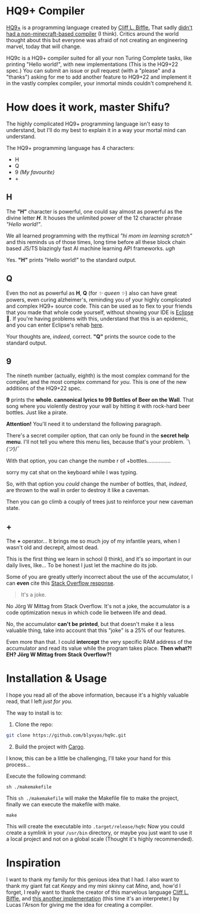 # HQ9+ Compiler

[HQ9+](https://esolangs.org/wiki/HQ9%2B) is a programming language created by [Cliff L. Biffle.](https://cliffle.com/) That sadly [didn't had a non-minecraft-based compiler](https://www.spigotmc.org/resources/hq9-compiler.38783/) (I think). Critics around the world thought about this but everyone was afraid of not creating an engineering marvel, today that will change.

HQ9c is a HQ9+ compiler suited for all your non Turing Complete tasks, like printing "Hello world!", with new implementations (This is the HQ9+22 spec.) You can submit an issue or pull request (with a "please" and a "thanks") asking for me to add another feature to HQ9+22 and implement it in the vastly complex compiler, your inmortal minds couldn't comprehend it.

# How does it work, master Shifu?

The highly complicated HQ9+ programming language isn't easy to understand, but I'll do my best to explain it in a way your mortal mind can understand.

The HQ9+ programming language has 4 characters:

* H
* Q
* 9 *(My favourite)*
* \+

## H

The **"H"** character is powerful, one could say almost as powerful as the divine letter ***H***. It houses the unlimited power of the 12 character phrase *"Hello world!"*.

We all learned programming with the mythical *"hi mom im learning scratch"* and this reminds us of those times, long time before all these block chain based JS/TS blazingly fast AI machine learning API frameworks. *ugh*

Yes. **"H"** prints "Hello world!" to the standard output.

## Q

Even tho not as powerful as **H**, **Q** (for *✨ queen ✨*) also can have great powers, even curing alzheimer's, reminding you of your highly complicated and complex HQ9+ source code. This can be used as to flex to your friends that you made that whole code yourself, without showing your IDE is [Eclipse](https://code.visualstudio.com/) 🤮. If you're having problems with this, understand that this is an epidemic, and you can enter Eclipse's rehab [here](https://code.visualstudio.com/).

Your thoughts are, *indeed*, correct. **"Q"** prints the source code to the standard output.

## 9

The nineth number (actually, eighth) is the most complex command for the compiler, and the most complex command for *you*. This is one of the new additions of the HQ9+22 spec.

**9** prints the **whole. cannonical lyrics to 99 Bottles of Beer on the Wall**. That song where you violently destroy your wall by hitting it with rock-hard beer bottles. Just like a pirate.

**Attention!** You'll need it to understand the following paragraph.

There's a secret compiler option, that can only be found in the **secret help menu**. I'll not tell you where this menu lies, because that's your problem. ¯\\_(ツ)_/¯

With that option, you can change the numbe
r of +bottles................

sorry my cat shat on the keyboard while I was typing.

So, with that option you *could* change the number of bottles, that, *indeed*, are thrown to the wall in order to destroy it like a caveman.

Then you can go climb a couply of trees just to reinforce your new caveman state.


## +

The **+** operator... It brings me so much joy of my infantile years, when I wasn't old and decrepit, almost dead.

This is the first thing we learn in school (I think), and it's so important in our daily lives, like... To be honest I just let the machine do its job.

Some of you are greatly utterly incorrect about the use of the accumulator, I can **even** cite this [Stack Overflow response](https://stackoverflow.com/a/2766750).

> It's a joke.

No Jörg W Mittag from Stack Overflow. It's not a joke, the accumulator is a code optimization nexus in which code lie between life and dead.

No, the accumulator **can't be printed**, but that doesn't make it a less valuable thing, take into account that this "joke" is a 25% of our features.

Even more than that. I could **intercept** the very specific RAM address of the accumulator and read its value while the program takes place. **Then what?! EH? Jörg W Mittag from Stack Overflow?!**

# Installation & Usage

I hope you read all of the above information, because it's a highly valuable read, that I left *just for you.*

The way to install is to:

1. Clone the repo:

```bash
git clone https://github.com/blyxyas/hq9c.git
```

2. Build the project with [Cargo](https://github.com/rust-lang/cargo).

I know, this can be a little be challenging, I'll take your hand for this process...

Execute the following command:
```
sh ./makemakefile
```

This `sh ./makemakefile` will make the Makefile file to make the project, finally we can execute the makefile with make.

```
make
```

This will create the executable into `.target/release/hq9c`
Now you could create a symlink in your `/usr/bin` directory, or maybe you just want to use it a local project and not on a global scale (Thought it's highly recommended).

# Inspiration

I want to thank my family for this genious idea that I had. I also want to thank my giant fat cat *Keepy* and my mini skinny cat *Mina*, and, how'd I forget, I really want to thank the creator of this marvelous language [Cliff L. Biffle.](https://cliffle.com/) and [this another implementation](https://github.com/LucasLarson/HQ9) (this time it's an interpreter.) by Lucas l'Arson for giving me the idea for creating a compiler.